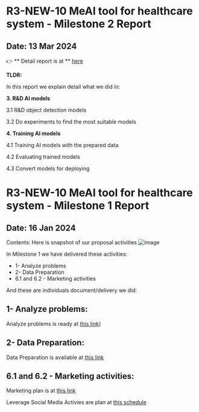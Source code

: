 # R3-NEW-10 MeAI tool for healthcare system - Milestone 2 Report
## Date: 13 Mar 2024
 :point_right: ** Detail report is at  ** [here](https://github.com/cardano2vn/deepfunding/blob/main/R3-NEW-10%20MeAI%20tool%20for%20healthcare%20system/DFR3-NEW10-MS2.pdf)

**TLDR:**

In this report we explain detail what we did in:

**3\. R&D AI models**

3.1 R&D object detection models

3.2 Do experiments to find the most suitable models

**4\. Training AI models**

4.1 Training AI models with the prepared data

4.2 Evaluating trained models

4.3 Convert models for deploying



# R3-NEW-10 MeAI tool for healthcare system - Milestone 1 Report
## Date: 16 Jan 2024
Contents: Here is snapshot of our proposal activities
![image](https://github.com/cardano2vn/deepfunding/assets/34856010/0c0707c6-bf91-47f6-9fb5-107da8961e92)


In Milestone 1 we have delivered these activities:

- 1- Analyze problems
- 2- Data Preparation
- 6.1 and 6.2 - Marketing activities

And these are individuals document/delivery we did:


## 1- Analyze problems:
Analyze problems is ready at  [this link](https://onedrive.live.com/?authkey=%21AEwP5m6ONKwlZqg&cid=AB596397B82FC465&id=AB596397B82FC465%21241659&parId=AB596397B82FC465%21201976&o=OneUp))
## 2- Data Preparation:
Data Preparation is available at [this link](https://onedrive.live.com/?authkey=%21AEwP5m6ONKwlZqg&cid=AB596397B82FC465&id=AB596397B82FC465%21241154&parId=AB596397B82FC465%21201976&o=OneUp)
## 6.1 and 6.2 - Marketing activities:
Marketing plan is at [this link](https://docs.google.com/presentation/d/1cvzSWgG-g5yy8e2yU1NWNzMbzze21Btd/edit?usp=sharing&ouid=106811817203266848443&rtpof=true&sd=true)

Leverage Social Media Activies are plan at [this schedule](https://docs.google.com/spreadsheets/d/1n-d8fY9w49Bwr3vOKGrjMmWe49Eda_EqBT8h-RexTKI/edit?usp=sharing)


